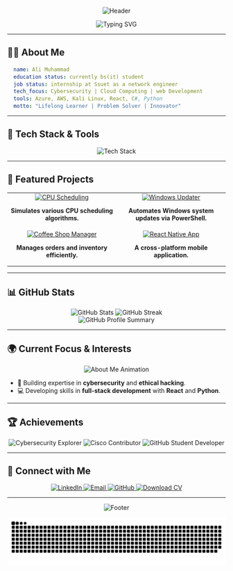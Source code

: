 


<!-- Header Banner with Gradient Colors and Stylish Font -->
<p align="center">
  <img src="https://capsule-render.vercel.app/api?type=waving&color=0:6a11cb,100:2575fc&height=160&section=header&text=Alimuhammad%20Rajwani&fontSize=45&fontColor=fff&animation=fadeIn&fontAlignY=40&desc=Cybersecurity%20Explorer%20|%20Tech%20Innovator&descAlignY=60&descAlign=50" alt="Header" />
</p>

<!-- Animated Typing Effect for a Professional Tagline -->
<p align="center">
  <img src="https://readme-typing-svg.demolab.com?font=Fira+Code&size=24&pause=1000&color=00FFEC&center=true&vCenter=true&width=600&lines=Cybersecurity+Explorer+|+Cloud+Computing+Enthusiast;Web+Designer+|+ DSA +,+ OS +Innovator;Passionate+About+Technology+and+Learning" alt="Typing SVG" />
</p>

---

## 👨‍💻 About Me


```yaml
  name: Ali Muhammad 
  education status: currently bs(it) student 
  job status: internship at Ssuet as a network engineer 
  tech_focus: Cybersecurity | Cloud Computing | web Development
  tools: Azure, AWS, Kali Linux, React, C#, Python
  motto: "Lifelong Learner | Problem Solver | Innovator"
```




---

## 🚀 Tech Stack & Tools

<p align="center">
  <img src="https://skillicons.dev/icons?i=python,cs,cpp,react,linux,html,css,js,kubernetes,docker,azure,aws,git&perline=6" alt="Tech Stack" />
</p>

---

## 🌟 Featured Projects

<table align="center" width="90%">
  <tr>
    <td align="center" width="50%">
      <a href="https://github.com/Alimuhammad-Rajwani/Cpu-Schduling-Algorithm-Calculator.git">
        <img src="https://img.shields.io/badge/CPU%20Scheduling-6a11cb?style=for-the-badge&logo=csharp&logoColor=white" alt="CPU Scheduling" />
      </a>
      <p><strong>Simulates various CPU scheduling algorithms.</strong></p>
    </td>
    <td align="center" width="50%">
      <a href="https://github.com/Alimuhammad-Rajwani/Window-System-Update.git">
        <img src="https://img.shields.io/badge/Windows%20Updater-0078D4?style=for-the-badge&logo=windows&logoColor=white" alt="Windows Updater" />
      </a>
      <p><strong>Automates Windows system updates via PowerShell.</strong></p>
    </td>
  </tr>
  <tr>
    <td align="center" width="50%">
      <a href="https://github.com/Alimuhammad-Rajwani/Coffee_Shop.git">
        <img src="https://img.shields.io/badge/Coffee%20Shop%20Manager-6d2c91?style=for-the-badge&logo=coffee&logoColor=white" alt="Coffee Shop Manager" />
      </a>
      <p><strong>Manages orders and inventory efficiently.</strong></p>
    </td>
    <td align="center" width="50%">
      <a href="https://github.com/Alimuhammad-Rajwani/React-Native-App.git">
        <img src="https://img.shields.io/badge/React%20Native%20App-61DAFB?style=for-the-badge&logo=react&logoColor=white" alt="React Native App" />
      </a>
      <p><strong>A cross-platform mobile application.</strong></p>
    </td>
  </tr>
</table>


---

## 📊 GitHub Stats

<div align="center">
  <img src="https://github-readme-stats.vercel.app/api?username=Alimuhammad-Rajwani&show_icons=true&theme=monokai&count_private=true&include_all_commits=true" alt="GitHub Stats" width="350"/>
  <img src="https://github-readme-streak-stats.herokuapp.com/?user=ALIMUHAMMAD-RAJWANI&theme=monokai&hide_border=false" alt="GitHub Streak" width="350"/>
</div>

<div align="center">
  <img src="https://github-profile-summary-cards.vercel.app/api/cards/profile-details?username=Alimuhammad-Rajwani&theme=monokai" alt="GitHub Profile Summary" width="350"/>
</div>

---

## 🌍 Current Focus & Interests

<p align="center">
  <img src="https://readme-typing-svg.demolab.com?font=Fira+Code&size=22&color=FFDD00&width=600&lines=Always+Learning+New+Things;Aspiring+to+Become+a+Cybersecurity+Expert" alt="About Me Animation" />
</p>

- 🌱 Building expertise in **cybersecurity** and **ethical hacking**.
- 💻 Developing skills in **full-stack development** with **React** and **Python**.

---

## 🏆 Achievements

<p align="center">
  <img src="https://img.shields.io/badge/-Cybersecurity%20Explorer-red?style=for-the-badge&logo=security" alt="Cybersecurity Explorer" />
  <img src="https://img.shields.io/badge/-Cisco%20Contributor%202-blue?style=for-the-badge&logo=cisco&logoColor=white" alt="Cisco Contributor" />
  <img src="https://img.shields.io/badge/-GitHub%20Student%20Developer%20Pack-orange?style=for-the-badge&logo=github" alt="GitHub Student Developer" />
</p>

---

## 🤝 Connect with Me

<p align="center">
  <a href="https://www.linkedin.com/in/alimuhammadrajwani/">
    <img src="https://img.shields.io/badge/LinkedIn-0077B5?style=for-the-badge&logo=linkedin&logoColor=white" alt="LinkedIn" />
  </a>
  <a href="mailto:alirajwani59@gmail.com">
    <img src="https://img.shields.io/badge/Email-D14836?style=for-the-badge&logo=gmail&logoColor=white" alt="Email" />
  </a>
  <a href="https://github.com/AlimuhammadRajwani">
    <img src="https://img.shields.io/badge/GitHub-181717?style=for-the-badge&logo=github&logoColor=white" alt="GitHub" />
  </a>

 <a href="https://github.com/AliMuhammad-Rajwani/Cv" download>
    <img src="https://img.shields.io/badge/CV-Download%20Now-1E90FF?style=for-the-badge&logo=github&logoColor=white" alt="Download CV" />
  </a>

</p>

---

<!-- Footer -->
<p align="center">
  <img src="https://capsule-render.vercel.app/api?type=waving&color=0:6a11cb,100:2575fc&height=120&section=footer" alt="Footer" />
</p>

<!-- GitHub Snake Animation -->
<div align="center">
  <img src="https://raw.githubusercontent.com/platane/snk/output/github-contribution-grid-snake.svg" alt="GitHub Contribution Snake Animation" />
</div>
